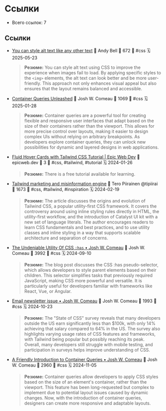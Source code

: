 # Ссылки

- Всего ссылок: 7

## Ссылки

- [You can style alt text like any other text](https://piccalil.li/blog/you-can-style-alt-text-like-any-other-text/?ref=main-rss-feed) 👤 Andy Bell 💬 672 🔖 #css 🗓️ 2025-05-23
    > **Резюме:** You can style alt text using CSS to improve the experience when images fail to load. By applying specific styles to the `<img>` elements, the alt text can look better and be more user-friendly. This approach not only enhances visual appeal but also ensures that the layout remains balanced and accessible.
- [Container Queries Unleashed](https://www.joshwcomeau.com/css/container-queries-unleashed/?from=newsletter) 👤 Josh W. Comeau 💬 1069 🔖 #css 🗓️ 2025-01-28
    > **Резюме:** Container queries are a powerful tool for creating flexible and responsive user interfaces that adapt based on the size of their containers rather than the viewport. This allows for more precise control over layouts, making it easier to design complex UIs without relying on arbitrary breakpoints. As developers explore container queries, they can unlock new possibilities for dynamic and layered designs in web applications.
- [Fluid Hover Cards with Tailwind CSS Tutorial | Epic Web Dev](https://www.epicweb.dev/tutorials/fluid-hover-cards-with-tailwind-css) 👤 epicweb.dev 💬 3 🔖 #css, #tailwind, #tutorial 🗓️ 2024-01-26
    > **Резюме:** There is a free tutorial available for learning.
- [Tailwind marketing and misinformation engine](https://nuejs.org/blog/tailwind-misinformation-engine/) 👤 Tero Piirainen @tipiirai 💬 1673 🔖 #css, #tailwind, #inspiration 🗓️ 2024-02-19
    > **Резюме:** The article discusses the origins and evolution of Tailwind CSS, a popular utility-first CSS framework. It covers the controversy around using inline styling rules directly in HTML, the utility-first workflow, and the introduction of Catalyst UI kit with a new set of language literals. The author encourages readers to learn CSS fundamentals and best practices, and to use utility classes and inline styling in a way that supports scalable architecture and separation of concerns.
- [The Undeniable Utility Of CSS <code>:has</code> • Josh W. Comeau](https://www.joshwcomeau.com/css/has/?from=newsletter) 👤 Josh W. Comeau 💬 3992 🔖 #css 🗓️ 2024-09-10
    > **Резюме:** The blog post discusses the CSS :has pseudo-selector, which allows developers to style parent elements based on their children. This selector simplifies tasks that previously required JavaScript, making CSS more powerful and versatile. It is particularly useful for developers familiar with frameworks like React, Vue, or Angular.
- [Email newsletter issue • Josh W. Comeau](https://www.joshwcomeau.com/email/2024-10-22-css-survey/) 👤 Josh W. Comeau 💬 1993 🔖 #css 🗓️ 2024-10-23
    > **Резюме:** The "State of CSS" survey reveals that many developers outside the US earn significantly less than $100k, with only 14% achieving that salary compared to 64% in the US. The survey also highlights varying usage rates of CSS features and frameworks, with Tailwind being popular but possibly reaching its peak. Overall, many developers still struggle with mobile testing, and participation in surveys helps improve understanding of CSS.
- [A Friendly Introduction to Container Queries • Josh W. Comeau](https://www.joshwcomeau.com/css/container-queries-introduction/?from=newsletter) 👤 Josh W. Comeau 💬 2960 🔖 #css 🗓️ 2024-11-05
    > **Резюме:** Container queries allow developers to apply CSS styles based on the size of an element's container, rather than the viewport. This feature has been long-requested but complex to implement due to potential layout issues caused by dynamic changes. Now, with the introduction of container queries, designers can create more responsive and adaptable layouts.
